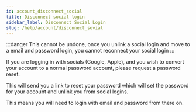 ```yaml
---
id: account_disconnect_social
title: Disconnect social login
sidebar_label: Disconnect Social Login
slug: /help/account/disconnect_sovial
---
```


:::danger
This cannot be undone, once you unlink a social login and move to a email and password login, you cannot reconnect your social login
:::

If you are logging in with socials (Google, Apple), and you wish to convert your account to a normal password account, please request a password reset.

This will send you a link to reset your password which will set the password for your account and unlink you from social logins.

This means you will need to login with email and password from there on.
